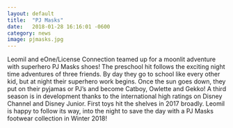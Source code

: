 ```yaml
---
layout: default
title:  "PJ Masks"
date:   2018-01-28 16:16:01 -0600
category: news
image: pjmasks.jpg
---
```


Leomil and eOne/License Connection teamed up for a moonlit adventure with superhero PJ Masks shoes! The preschool hit follows the exciting night time adventures of three friends. By day they go to school like every other kid, but at night their superhero work begins. Once the sun goes down, they put on their pyjamas or PJ’s and become Catboy, Owlette and Gekko! A third season is in development thanks to the international high ratings on Disney Channel and Disney Junior. First toys hit the shelves in 2017 broadly. Leomil is happy to follow its way, into the night to save the day with a PJ Masks footwear collection in Winter 2018!